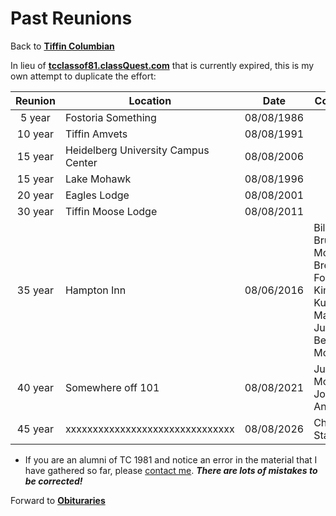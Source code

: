 
# Past Reunions

Back to **[Tiffin Columbian](../README.md)**

In lieu of **[tcclassof81.classQuest.com](https://tcclassof81.classquest.com/main/default.aspx?r=1&pageid=56029&siteid=E212348570)** that is currently expired,
this is my own attempt to duplicate the effort:

| Reunion | Location                            | Date       | Committee                                                                            |
| :-----: | ----------------------------------- | ---------- | ------------------------------------------------------------------------------------ |
| 5 year  | Fostoria Something                  | 08/08/1986 |                                              |
| 10 year | Tiffin Amvets                       | 08/08/1991 |                                              |
| 15 year | Heidelberg University Campus Center | 08/08/2006 |                                              |
| 15 year | Lake Mohawk                         | 08/08/1996 |                                              |
| 20 year | Eagles Lodge                        | 08/08/2001 |                                              |
| 30 year | Tiffin Moose Lodge                  | 08/08/2011 |                                              |
| 35 year | Hampton Inn                         | 08/06/2016 | Bill Black, Bruce Morris, Brenda Folk-Miller, Kim Kummerer-Matheny, Judy Bentz-McGee |
| 40 year | Somewhere off 101                   | 08/08/2021 | Julie Morris, John Anderson...  |
| 45 year | xxxxxxxxxxxxxxxxxxxxxxxxxxxxxxx     | 08/08/2026 | Cheryl Staib, ...  |

- If you are an alumni of TC 1981 and notice an error in the material that I have gathered so far,
please [contact me](./1981/contactme.md).  ***There are lots of mistakes to be corrected!***

Forward  to **[Obituraries](./obituaries.md)**
